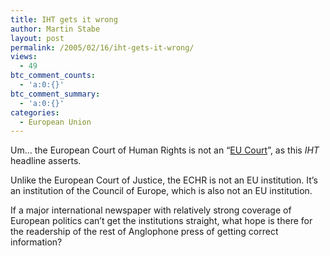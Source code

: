 ```yaml
---
title: IHT gets it wrong
author: Martin Stabe
layout: post
permalink: /2005/02/16/iht-gets-it-wrong/
views:
  - 49
btc_comment_counts:
  - 'a:0:{}'
btc_comment_summary:
  - 'a:0:{}'
categories:
  - European Union
---
```

Um&#8230; the European Court of Human Rights is not an &ldquo;[EU Court][1]&rdquo;, as this *IHT* headline asserts.

Unlike the European Court of Justice, the ECHR is not an EU institution. It&rsquo;s an institution of the Council of Europe, which is also not an EU institution.

If a major international newspaper with relatively strong coverage of European politics can&rsquo;t get the institutions straight, what hope is there for the readership of the rest of Anglophone press of getting correct information?

 [1]: http://www.iht.com/articles/2005/02/15/news/libel.html